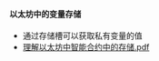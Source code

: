 #### 以太坊中的变量存储

- 通过存储槽可以获取私有变量的值
- [理解以太坊中智能合约中的存储.pdf](..%2Fstatic%2F%E7%90%86%E8%A7%A3%E4%BB%A5%E5%A4%AA%E5%9D%8A%E4%B8%AD%E6%99%BA%E8%83%BD%E5%90%88%E7%BA%A6%E4%B8%AD%E7%9A%84%E5%AD%98%E5%82%A8.pdf)